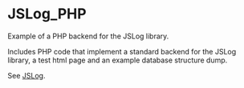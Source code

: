 # JSLog_PHP

Example of a PHP backend for the JSLog library.

Includes PHP code that implement a standard backend for the JSLog library, a test html page and an example database structure dump.

See [JSLog](https://github.com/rippetanks/JSLog).
